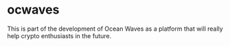 # ocwaves
This is part of the development of Ocean Waves as a platform that will really help crypto enthusiasts in the future.

